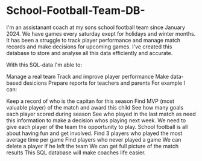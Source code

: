 # School-Football-Team-DB-

I'm an assistanant coach at my sons school football team since January 2024. We have games every saturday exept for holidays and winter months. It has been a struggle to track player performance and manage match records and make decisions for upcoming games. I've created this database to store and analyse all this data efficiently and accurate.

With this SQL-data I'm able to:

Manage a real team
Track and improve player performance
Make data-based desicions
Prepare reports for teachers and parents
For example I can:

Keep a record of who is the capitan for this season
Find MVP (most valuable player) of the match and award this child
See how many goals each player scored during season
See who played in the last match as need this information to make a decision whos playing next week. We need to give each player of the team the opportunity to play. School football is all about having fun and get involved.
Find 3 players who played the most average time per game
Find players who never played a game
We can delete a player if he left the team
We can get full picture of the match results
This SQL database will make coaches life easier.
